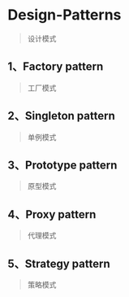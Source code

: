 # Design-Patterns
> 设计模式

## 1、Factory pattern
> 工厂模式

## 2、Singleton pattern
> 单例模式

## 3、Prototype pattern
> 原型模式

## 4、Proxy pattern
> 代理模式

## 5、Strategy pattern
> 策略模式
